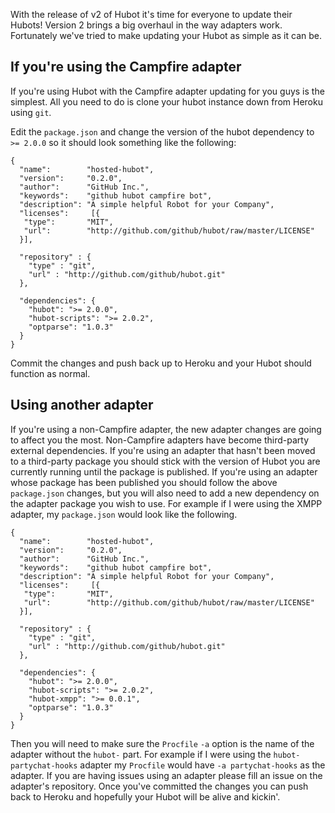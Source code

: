 With the release of v2 of Hubot it's time for everyone to update their Hubots! Version 2 brings a big overhaul in the way adapters work. Fortunately we've tried to make updating your Hubot as simple as it can be.

## If you're using the Campfire adapter

If you're using Hubot with the Campfire adapter updating for you guys is the simplest. All you need to do is clone your hubot instance down from Heroku using `git`.

Edit the `package.json` and change the version of the hubot dependency to `>= 2.0.0` so it should look something like the following:

```
{
  "name":        "hosted-hubot",
  "version":     "0.2.0",
  "author":      "GitHub Inc.",
  "keywords":    "github hubot campfire bot",
  "description": "A simple helpful Robot for your Company",
  "licenses":     [{
   "type":       "MIT",
   "url":        "http://github.com/github/hubot/raw/master/LICENSE"
  }],

  "repository" : {
    "type" : "git",
    "url" : "http://github.com/github/hubot.git"
  },

  "dependencies": {
    "hubot": ">= 2.0.0",
    "hubot-scripts": ">= 2.0.2",
    "optparse": "1.0.3"
  }
}
```

Commit the changes and push back up to Heroku and your Hubot should function as normal.

## Using another adapter

If you're using a non-Campfire adapter, the new adapter changes are going to affect you the most. Non-Campfire adapters have become third-party external dependencies. If you're using an adapter that hasn't been moved to a third-party package you should stick with the version of Hubot you are currently running until the package is published. If you're using an adapter whose package has been published you should follow the above `package.json` changes, but you will also need to add a new dependency on the adapter package you wish to use. For example if I were using the XMPP adapter, my `package.json` would look like the following.

```
{
  "name":        "hosted-hubot",
  "version":     "0.2.0",
  "author":      "GitHub Inc.",
  "keywords":    "github hubot campfire bot",
  "description": "A simple helpful Robot for your Company",
  "licenses":     [{
   "type":       "MIT",
   "url":        "http://github.com/github/hubot/raw/master/LICENSE"
  }],

  "repository" : {
    "type" : "git",
    "url" : "http://github.com/github/hubot.git"
  },

  "dependencies": {
    "hubot": ">= 2.0.0",
    "hubot-scripts": ">= 2.0.2",
    "hubot-xmpp": ">= 0.0.1",
    "optparse": "1.0.3"
  }
}
```

Then you will need to make sure the `Procfile` `-a` option is the name of the adapter without the `hubot-` part. For example if I were using the `hubot-partychat-hooks` adapter my `Procfile` would have `-a partychat-hooks` as the adapter. If you are having issues using an adapter please fill an issue on the adapter's repository. Once you've committed the changes you can push back to Heroku and hopefully your Hubot will be alive and kickin'.

